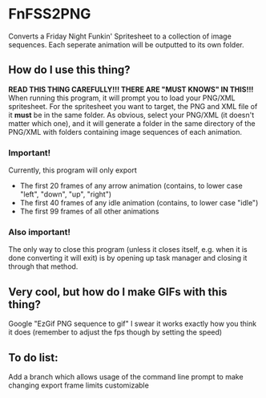# FnFSS2PNG
Converts a Friday Night Funkin' Spritesheet to a collection of image sequences. Each seperate animation will be outputted to its own folder.

## How do I use this thing?
**READ THIS THING CAREFULLY!!! THERE ARE "MUST KNOWS" IN THIS!!!** When running this program, it will prompt you to load your PNG/XML spritesheet. For the spritesheet you want to target, the PNG and XML file of it **must** be in the same folder.
As obvious, select your PNG/XML (it doesn't matter which one), and it will generate a folder in the same directory of the PNG/XML with folders containing image sequences of each animation.

### Important!
Currently, this program will only export
- The first 20 frames of any arrow animation (contains, to lower case "left", "down", "up", "right")
- The first 40 frames of any idle animation (contains, to lower case "idle")
- The first 99 frames of all other animations

### Also important!
The only way to close this program (unless it closes itself, e.g. when it is done converting it will exit) is by opening up task manager and closing it through that method.

## Very cool, but how do I make GIFs with this thing?
Google "EzGif PNG sequence to gif" I swear it works exactly how you think it does (remember to adjust the fps though by setting the speed)

## To do list:
Add a branch which allows usage of the command line prompt to make changing export frame limits customizable
